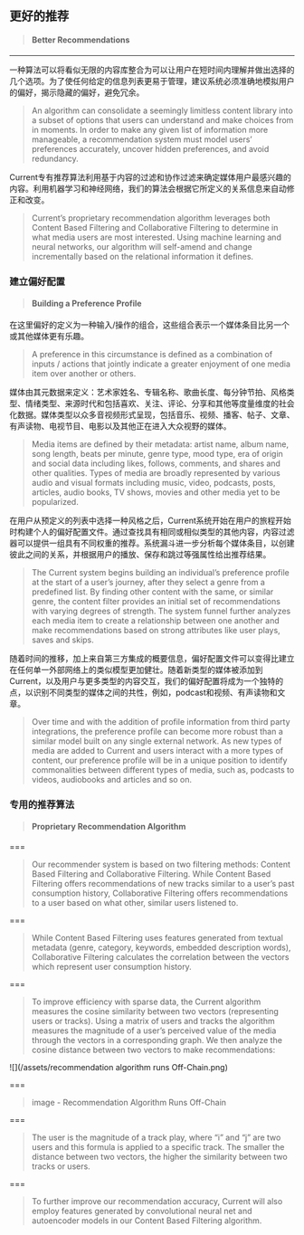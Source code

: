 ## 更好的推荐

> #### Better Recommendations

---

一种算法可以将看似无限的内容库整合为可以让用户在短时间内理解并做出选择的几个选项。为了使任何给定的信息列表更易于管理，建议系统必须准确地模拟用户的偏好，揭示隐藏的偏好，避免冗余。

> An algorithm can consolidate a seemingly limitless content library into a subset of options that users can understand and make choices from in moments. In order to make any given list of information more manageable, a recommendation system must model users’ preferences accurately, uncover hidden preferences, and avoid redundancy.

Current专有推荐算法利用基于内容的过滤和协作过滤来确定媒体用户最感兴趣的内容。利用机器学习和神经网络，我们的算法会根据它所定义的关系信息来自动修正和改变。

> Current’s proprietary recommendation algorithm leverages both Content Based Filtering and Collaborative Filtering to determine in what media users are most interested. Using machine learning and neural networks, our algorithm will self-amend and change incrementally based on the relational information it defines.

### 建立偏好配置

> #### Building a Preference Profile

在这里偏好的定义为一种输入/操作的组合，这些组合表示一个媒体条目比另一个或其他媒体更有乐趣。

> A preference in this circumstance is defined as a combination of inputs / actions that jointly indicate a greater enjoyment of one media item over another or others.

媒体由其元数据来定义：艺术家姓名、专辑名称、歌曲长度、每分钟节拍、风格类型、情绪类型、来源时代和包括喜欢、关注、评论、分享和其他等度量维度的社会化数据。媒体类型以众多音视频形式呈现，包括音乐、视频、播客、帖子、文章、有声读物、电视节目、电影以及其他正在进入大众视野的媒体。

> Media items are defined by their metadata: artist name, album name, song length, beats per minute, genre type, mood type, era of origin and social data including likes, follows, comments, and shares and other qualities. Types of media are broadly represented by various audio and visual formats including music, video, podcasts, posts, articles, audio books, TV shows, movies and other media yet to be popularized.

在用户从预定义的列表中选择一种风格之后，Current系统开始在用户的旅程开始时构建个人的偏好配置文件。通过查找具有相同或相似类型的其他内容，内容过滤器可以提供一组具有不同权重的推荐。系统漏斗进一步分析每个媒体条目，以创建彼此之间的关系，并根据用户的播放、保存和跳过等强属性给出推荐结果。

> The Current system begins building an individual’s preference profile at the start of a user’s journey, after they select a genre from a predefined list. By finding other content with the same, or similar genre, the content filter provides an initial set of recommendations with varying degrees of strength. The system funnel further analyzes each media item to create a relationship between one another and make recommendations based on strong attributes like user plays, saves and skips.

随着时间的推移，加上来自第三方集成的概要信息，偏好配置文件可以变得比建立在任何单一外部网络上的类似模型更加健壮。随着新类型的媒体被添加到Current，以及用户与更多类型的内容交互，我们的偏好配置将成为一个独特的点，以识别不同类型的媒体之间的共性，例如，podcast和视频、有声读物和文章。

> Over time and with the addition of profile information from third party integrations, the preference profile can become more robust than a similar model built on any single external network. As new types of media are added to Current and users interact with a more types of content, our preference profile will be in a unique position to identify commonalities between different types of media, such as, podcasts to videos, audiobooks and articles and so on.

### 专用的推荐算法

> #### Proprietary Recommendation Algorithm

===

> Our recommender system is based on two filtering methods: Content Based Filtering and Collaborative Filtering. While Content Based Filtering offers recommendations of new tracks similar to a user’s past consumption history, Collaborative Filtering offers recommendations to a user based on what other, similar users listened to.

===

> While Content Based Filtering uses features generated from textual metadata \(genre, category, keywords, embedded description words\), Collaborative Filtering calculates the correlation between the vectors which represent user consumption history.

===

> To improve efficiency with sparse data, the Current algorithm measures the cosine similarity between two vectors \(representing users or tracks\). Using a matrix of users and tracks the algorithm measures the magnitude of a user’s perceived value of the media through the vectors in a corresponding graph. We then analyze the cosine distance between two vectors to make recommendations:

![](/assets/recommendation algorithm runs Off-Chain.png)

===

> image - Recommendation Algorithm Runs Off-Chain

===

> The user is the magnitude of a track play, where “i” and “j” are two users and this formula is applied to a specific track. The smaller the distance between two vectors, the higher the similarity between two tracks or users.

===

> To further improve our recommendation accuracy, Current will also employ features generated by convolutional neural net and autoencoder models in our Content Based Filtering algorithm.



